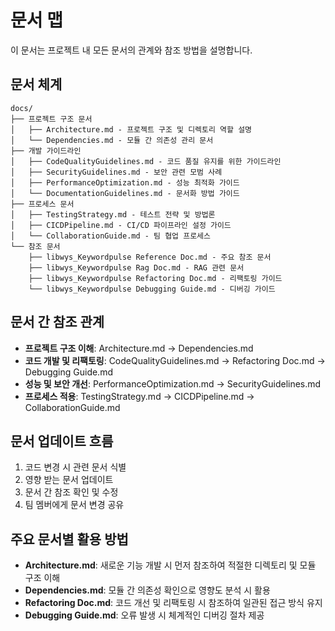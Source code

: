 # 문서 맵

이 문서는 프로젝트 내 모든 문서의 관계와 참조 방법을 설명합니다.

## 문서 체계

```
docs/
├── 프로젝트 구조 문서
│   ├── Architecture.md - 프로젝트 구조 및 디렉토리 역할 설명
│   └── Dependencies.md - 모듈 간 의존성 관리 문서
├── 개발 가이드라인
│   ├── CodeQualityGuidelines.md - 코드 품질 유지를 위한 가이드라인
│   ├── SecurityGuidelines.md - 보안 관련 모범 사례
│   ├── PerformanceOptimization.md - 성능 최적화 가이드
│   └── DocumentationGuidelines.md - 문서화 방법 가이드
├── 프로세스 문서
│   ├── TestingStrategy.md - 테스트 전략 및 방법론
│   ├── CICDPipeline.md - CI/CD 파이프라인 설정 가이드
│   └── CollaborationGuide.md - 팀 협업 프로세스
└── 참조 문서
    ├── libwys_Keywordpulse Reference Doc.md - 주요 참조 문서
    ├── libwys_Keywordpulse Rag Doc.md - RAG 관련 문서
    ├── libwys_Keywordpulse Refactoring Doc.md - 리팩토링 가이드
    └── libwys_Keywordpulse Debugging Guide.md - 디버깅 가이드
```

## 문서 간 참조 관계

- **프로젝트 구조 이해**: Architecture.md → Dependencies.md
- **코드 개발 및 리팩토링**: CodeQualityGuidelines.md → Refactoring Doc.md → Debugging Guide.md
- **성능 및 보안 개선**: PerformanceOptimization.md → SecurityGuidelines.md
- **프로세스 적용**: TestingStrategy.md → CICDPipeline.md → CollaborationGuide.md

## 문서 업데이트 흐름

1. 코드 변경 시 관련 문서 식별
2. 영향 받는 문서 업데이트
3. 문서 간 참조 확인 및 수정
4. 팀 멤버에게 문서 변경 공유

## 주요 문서별 활용 방법

- **Architecture.md**: 새로운 기능 개발 시 먼저 참조하여 적절한 디렉토리 및 모듈 구조 이해
- **Dependencies.md**: 모듈 간 의존성 확인으로 영향도 분석 시 활용
- **Refactoring Doc.md**: 코드 개선 및 리팩토링 시 참조하여 일관된 접근 방식 유지
- **Debugging Guide.md**: 오류 발생 시 체계적인 디버깅 절차 제공 